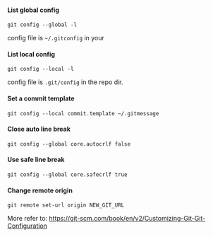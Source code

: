 #### List global config
```
git config --global -l
```
config file is `~/.gitconfig` in your 

#### List local config
```
git config --local -l
```
config file is `.git/config` in the repo dir.

#### Set a commit template
```
git config --local commit.template ~/.gitmessage
```

#### Close auto line break
```
git config --global core.autocrlf false 
```

#### Use safe line break
```
git config --global core.safecrlf true
```

#### Change remote origin
```
git remote set-url origin NEW_GIT_URL
```

More refer to: https://git-scm.com/book/en/v2/Customizing-Git-Git-Configuration
